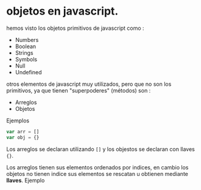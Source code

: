 # objetos en javascript.

hemos visto los objetos primitivos de javascript como :

- Numbers
- Boolean
- Strings
- Symbols
- Null
- Undefined

otros elementos de javascript muy utilizados, pero que no son los primitivos, ya que tienen "superpoderes" (métodos) son :

- Arreglos
- Objetos

Ejemplos 

```javascript
var arr = []
var obj = {}
```

Los arreglos se declaran utilizando `[]` y los objestos se declaran con llaves `{}`.

Los arreglos tienen sus elementos ordenados por indices, en cambio los objetos no tienen indice sus elementos se rescatan u obtienen mediante **llaves**.
 Ejemplo